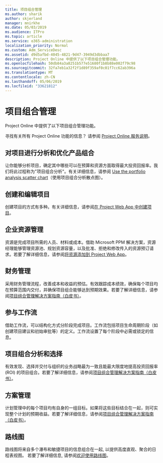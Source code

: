 ```yaml
---
title: 项目组合管理
ms.author: sharik
author: skjerland
manager: mnirkhe
ms.date: 05/03/2019
ms.audience: ITPro
ms.topic: article
ms.service: o365-administration
localization_priority: Normal
ms.custom: Adm_ServiceDesc
ms.assetid: d9d5afbd-4045-4821-9d47-3949d3dbbaa7
description: Project Online 中提供了以下项目组合管理功能。
ms.openlocfilehash: 50db84a3a8251b577e51680f1b8b88e002f79c98
ms.sourcegitcommit: 32fa7eb1a32f2f1d89f359af0c01f7cc62ab396a
ms.translationtype: MT
ms.contentlocale: zh-CN
ms.lasthandoff: 05/06/2019
ms.locfileid: "33621812"
---
```

# <a name="portfolio-management"></a>项目组合管理

Project Online 中提供了以下项目组合管理功能。
  
寻找有关所有 Project Online 功能的信息？ 请参阅 [Project Online 服务说明](project-online-service-description.md)。
  
## <a name="analyze-projects-and-optimize-portfolio"></a>对项目进行分析和优化产品组合
<a name="bkmk_AnalyzeProjects"> </a>

让你能够分析项目，确定其中哪些可以在预算和资源方面取得最大投资回报率。我们将此过程称为"项目组合分析"。有关详细信息，请参阅 [Use the portfolio analysis scatter chart](http://go.microsoft.com/fwlink/?LinkID=823665&amp;clcid=0x409)（使用项目组合分析散点图）。
  
## <a name="create-and-edit-projects"></a>创建和编辑项目
<a name="bkmk_CreateAndEditProjects"> </a>

创建项目的方式有多种。有关详细信息，请参阅[在 Project Web App 中创建项目](http://go.microsoft.com/fwlink/?LinkID=746895&amp;clcid=0x409)。
  
## <a name="enterprise-resource-management"></a>企业资源管理
<a name="bkmk_ResourceManagement"> </a>

资源是完成项目所需的人员、材料或成本。借助 Microsoft PPM 解决方案，资源经理能够管理资源池、规划资源容量，以及批准、拒绝和修改传入的资源预订请求。若要了解详细信息，请参阅[将资源添加到 Project Web App](https://go.microsoft.com/fwlink/p/?LinkId=271320)。
  
## <a name="financial-management"></a>财务管理
<a name="bkmk_FinancialManagement"> </a>

采用财务管理流程，改善成本和收益的预估。有效跟踪成本绩效，确保每个项目均在预算范围内交付，并确保项目组合能够达到预期效果。若要了解详细信息，请参阅[项目组合管理解决方案指南（白皮书）](https://go.microsoft.com/fwlink/p/?LinkId=402633)。
  
## <a name="participate-in-workflow"></a>参与工作流
<a name="bkmk_ParticipateInWorkflow"> </a>

借助工作流，可以结构化方式分阶段完成项目。工作流包括项目生命周期阶段（如创建项目建议和初始审批等）的定义。工作流设置了每个阶段中必需或锁定的信息。
  
## <a name="portfolio-analytics-and-selection"></a>项目组合分析和选择
<a name="bkmk_PortfolioAnalyticsandSelection"> </a>

有效发现、选择并交付与组织的业务战略最为一致且能最大限度地提高投资回报率 (ROI) 的项目组合。若要了解详细信息，请参阅[项目组合管理解决方案指南（白皮书）](https://go.microsoft.com/fwlink/p/?LinkId=402633)。
  
## <a name="program-management"></a>方案管理
<a name="bkmk_ProgramManagement"> </a>

计划管理中的每个项目均有自身的一组目标。如果将这些目标结合在一起，则可实现整个计划的预期收益。若要了解详细信息，请参阅[项目组合管理解决方案指南（白皮书）](https://go.microsoft.com/fwlink/p/?LinkId=402633)。
  
## <a name="roadmap"></a>路线图
路线图将来自多个瀑布和敏捷项目的信息组合在一起, 以提供高度直观、聚合的日程表视图。 若要了解详细信息, 请参阅[欢迎使用路线图](https://support.office.com/article/video-welcome-to-roadmap-57764149-51b8-468f-a50d-9ea6a4fd835a)。

